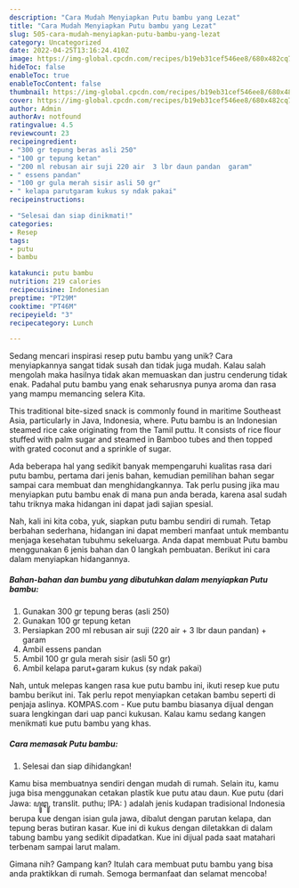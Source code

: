 ```yaml
---
description: "Cara Mudah Menyiapkan Putu bambu yang Lezat"
title: "Cara Mudah Menyiapkan Putu bambu yang Lezat"
slug: 505-cara-mudah-menyiapkan-putu-bambu-yang-lezat
category: Uncategorized
date: 2022-04-25T13:16:24.410Z
image: https://img-global.cpcdn.com/recipes/b19eb31cef546ee8/680x482cq70/putu-bambu-foto-resep-utama.jpg
hideToc: false
enableToc: true
enableTocContent: false
thumbnail: https://img-global.cpcdn.com/recipes/b19eb31cef546ee8/680x482cq70/putu-bambu-foto-resep-utama.jpg
cover: https://img-global.cpcdn.com/recipes/b19eb31cef546ee8/680x482cq70/putu-bambu-foto-resep-utama.jpg
author: Admin
authorAv: notfound
ratingvalue: 4.5
reviewcount: 23
recipeingredient:
- "300 gr tepung beras asli 250"
- "100 gr tepung ketan"
- "200 ml rebusan air suji 220 air  3 lbr daun pandan  garam"
- " essens pandan"
- "100 gr gula merah sisir asli 50 gr"
- " kelapa parutgaram kukus sy ndak pakai"
recipeinstructions:

- "Selesai dan siap dinikmati!"
categories:
- Resep
tags:
- putu
- bambu

katakunci: putu bambu 
nutrition: 219 calories
recipecuisine: Indonesian
preptime: "PT29M"
cooktime: "PT46M"
recipeyield: "3"
recipecategory: Lunch

---
```





Sedang mencari inspirasi resep putu bambu yang unik? Cara menyiapkannya sangat tidak susah dan tidak juga mudah. Kalau salah mengolah maka hasilnya tidak akan memuaskan dan justru cenderung tidak enak. Padahal putu bambu yang enak seharusnya punya aroma dan rasa yang mampu memancing selera Kita.





This traditional bite-sized snack is commonly found in maritime Southeast Asia, particularly in Java, Indonesia, where. Putu bambu is an Indonesian steamed rice cake originating from the Tamil puttu. It consists of rice flour stuffed with palm sugar and steamed in Bamboo tubes and then topped with grated coconut and a sprinkle of sugar.

Ada beberapa hal yang sedikit banyak mempengaruhi kualitas rasa dari putu bambu, pertama dari jenis bahan, kemudian pemilihan bahan segar sampai cara membuat dan menghidangkannya. Tak perlu pusing jika mau menyiapkan putu bambu enak di mana pun anda berada, karena asal sudah tahu triknya maka hidangan ini dapat jadi sajian spesial.






Nah, kali ini kita coba, yuk, siapkan putu bambu sendiri di rumah. Tetap berbahan sederhana, hidangan ini dapat memberi manfaat untuk membantu menjaga kesehatan tubuhmu sekeluarga. Anda dapat membuat Putu bambu menggunakan 6 jenis bahan dan 0 langkah pembuatan. Berikut ini cara dalam menyiapkan hidangannya.

<!--inarticleads1-->

##### Bahan-bahan dan bumbu yang dibutuhkan dalam menyiapkan Putu bambu:

1. Gunakan 300 gr tepung beras (asli 250)
1. Gunakan 100 gr tepung ketan
1. Persiapkan 200 ml rebusan air suji (220 air + 3 lbr daun pandan) + garam
1. Ambil  essens pandan
1. Ambil 100 gr gula merah sisir (asli 50 gr)
1. Ambil  kelapa parut+garam kukus (sy ndak pakai)


Nah, untuk melepas kangen rasa kue putu bambu ini, ikuti resep kue putu bambu berikut ini. Tak perlu repot menyiapkan cetakan bambu seperti di penjaja aslinya. KOMPAS.com - Kue putu bambu biasanya dijual dengan suara lengkingan dari uap panci kukusan. Kalau kamu sedang kangen menikmati kue putu bambu yang khas. 

<!--inarticleads2-->

##### Cara memasak Putu bambu:


1. Selesai dan siap dihidangkan!

Kamu bisa membuatnya sendiri dengan mudah di rumah. Selain itu, kamu juga bisa menggunakan cetakan plastik kue putu atau daun. Kue putu (dari Jawa: ꦥꦸꦛꦸ, translit. puthu; IPA: ) adalah jenis kudapan tradisional Indonesia berupa kue dengan isian gula jawa, dibalut dengan parutan kelapa, dan tepung beras butiran kasar. Kue ini di kukus dengan diletakkan di dalam tabung bambu yang sedikit dipadatkan. Kue ini dijual pada saat matahari terbenam sampai larut malam. 

Gimana nih? Gampang kan? Itulah cara membuat putu bambu yang bisa anda praktikkan di rumah. Semoga bermanfaat dan selamat mencoba!

